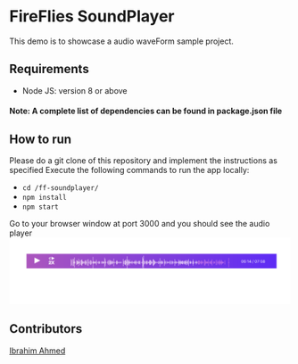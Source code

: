 # FireFlies SoundPlayer
This demo is to showcase a audio waveForm sample project.

## Requirements
* Node JS: version 8 or above

#### Note: A complete list of dependencies can be found in package.json file

## How to run

Please do a git clone of this repository and implement the instructions as specified
Execute the following commands to run the app locally:

* `cd /ff-soundplayer/`
* `npm install`
* `npm start`

Go to your browser window at port 3000 and you should see the audio player
![Alt text](demo.png?raw=true "Title")




## Contributors
[Ibrahim Ahmed](https://github.com/ahmedolaibrahim/)
